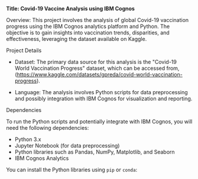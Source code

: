 **Title: Covid-19 Vaccine Analysis using IBM Cognos**

 Overview:
This project involves the analysis of global Covid-19 vaccination progress using the IBM Cognos analytics platform and Python. The objective is to gain insights into vaccination trends, disparities, and effectiveness, leveraging the dataset available on Kaggle.


 Project Details


- Dataset: The primary data source for this analysis is the "Covid-19 World Vaccination Progress" dataset, which can be accessed from, (https://www.kaggle.com/datasets/gpreda/covid-world-vaccination-progress).


- Language: The analysis involves Python scripts for data preprocessing and possibly integration with IBM Cognos for visualization and reporting.


 Dependencies


To run the Python scripts and potentially integrate with IBM Cognos, you will need the following dependencies:


- Python 3.x
- Jupyter Notebook (for data preprocessing)
- Python libraries such as Pandas, NumPy, Matplotlib, and Seaborn
- IBM Cognos Analytics


You can install the Python libraries using `pip` or `conda`:
